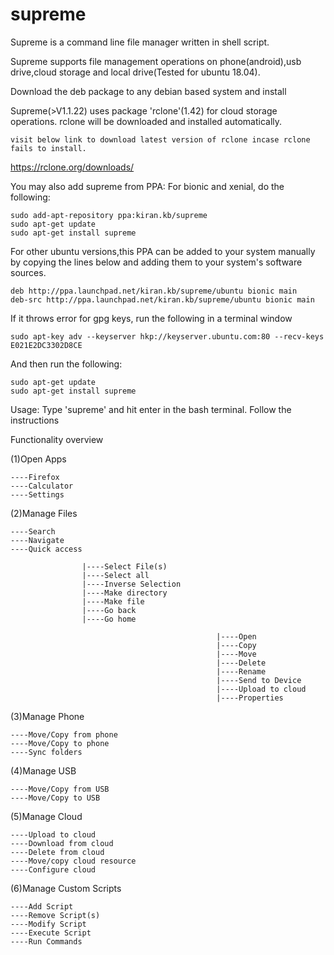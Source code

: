 # supreme
Supreme is a command line file manager written in shell script.

Supreme supports file management operations on phone(android),usb drive,cloud storage and local drive(Tested for ubuntu 18.04).

Download the deb package to any debian based system and install

Supreme(>V1.1.22) uses package 'rclone'(1.42) for cloud storage operations.  rclone will be downloaded and installed automatically.

    visit below link to download latest version of rclone incase rclone fails to install. 
  https://rclone.org/downloads/ 

You may also add supreme from PPA:
For bionic and xenial, do the following:

    sudo add-apt-repository ppa:kiran.kb/supreme
    sudo apt-get update
    sudo apt-get install supreme
    
 For other ubuntu versions,this PPA can be added to your system manually by copying the lines below and adding them to your system's software sources.

    deb http://ppa.launchpad.net/kiran.kb/supreme/ubuntu bionic main 
    deb-src http://ppa.launchpad.net/kiran.kb/supreme/ubuntu bionic main
    
   If it throws error for gpg keys, run the following in a terminal window
   
    sudo apt-key adv --keyserver hkp://keyserver.ubuntu.com:80 --recv-keys E021E2DC3302D8CE
    
   And then run the following:
   
    sudo apt-get update
    sudo apt-get install supreme

Usage: Type 'supreme' and hit enter in the bash terminal. Follow the instructions

Functionality overview

(1)Open Apps  


    ----Firefox                                  
    ----Calculator          
    ----Settings               
    
(2)Manage Files   


    ----Search                        
    ----Navigate                
    ----Quick access         
    
                    |----Select File(s)
                    |----Select all
                    |----Inverse Selection
                    |----Make directory
                    |----Make file
                    |----Go back
                    |----Go home
                                                 
                                                  |----Open
                                                  |----Copy
                                                  |----Move
                                                  |----Delete
                                                  |----Rename
                                                  |----Send to Device
                                                  |----Upload to cloud
                                                  |----Properties


(3)Manage Phone    


    ----Move/Copy from phone          
    ----Move/Copy to phone            
    ----Sync folders                          
    
(4)Manage USB 


    ----Move/Copy from USB        
    ----Move/Copy to USB  
  
 (5)Manage Cloud
 
    ----Upload to cloud
    ----Download from cloud
    ----Delete from cloud
    ----Move/copy cloud resource
    ----Configure cloud
    
 (6)Manage Custom Scripts
 
    ----Add Script
    ----Remove Script(s)
    ----Modify Script
    ----Execute Script
    ----Run Commands
